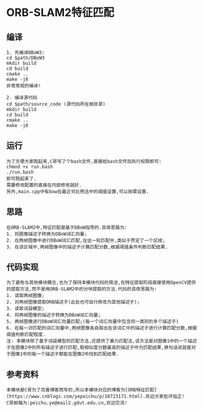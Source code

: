# ORB-SLAM2特征匹配

## 编译

    1. 先编译DBoW3:  
    cd $path/DBoW3  
    mkdir build  
    cd build  
    cmake ..  
    make -j8  
    非常常规的编译!
    
    2. 编译源代码  
    cd $path/source_code (源代码所在根目录)  
    mkdir build  
    cd build  
    cmake ..  
    make -j8  

## 运行

    为了方便大家跑起来,C哥写了个bash文件,直接给bash文件加执行权限即可:
    chmod +x run.bash
    ./run.bash
    即可跑起来了.
    需要修改配置的直接在内部修改就好.
    另外,main.cpp中有bow在最近邻比例法中的阈值设置,可以按需设置.

## 思路

    在ORB-SLAM2中,特征匹配是基于DBoW指导的.具体思路为:
    1. 将图像描述子转换为DBoW词汇向量;
    2. 在两帧图像中进行DBoW词汇匹配,在这一轮匹配中,类似于界定了一个区域;
    3. 在该区域中,两帧图像中的描述子计算匹配分数,根据阈值条件判断匹配结果.

## 代码实现

    为了避免与其他模块耦合,也为了保持本模块代码的简洁,在特征提取阶段直接使用OpenCV提供的提取方法,而不是用ORB-SLAM2中的分块提取的方法.代码的具体思路为:
    1. 读取两帧图像;
    2. 对两帧图像提取ORB描述子(此处也可自行修改为其他描述子);
    3. 读取词袋模型;
    4. 将两帧图像的描述子转换为DBoW词汇向量;
    5. 两帧图像进行DBoW词汇向量匹配;(每一个词汇向量中包含同一类别的多个描述子)
    6. 在每一对匹配的词汇向量中,两帧图像各自取出在该词汇中的描述子进行计算匹配分数,根据阈值判断匹配程度.
    注: 本模块除了基于词袋模型的匹配方法,还提供了暴力匹配法,该方法是对图像1中的一个描述子在图像2中的所有描述子进行匹配,取相似度分数最高的描述子作为匹配结果,换句话说就是对于图像1中的每一个描述子都能在图像2中找到匹配结果.

## 参考资料

    本模块是C哥为了完善博客而写的,所以本模块对应的博客为[ORB特征匹配](https://www.cnblogs.com/yepeichu/p/10723171.html).欢迎大家批评指正!     
    C哥邮箱为:peichu.ye@mail2.gdut.edu.cn,欢迎交流!
